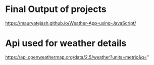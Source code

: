 # Final Output of projects
https://mauryatejash.github.io/Weather-App-using-JavaScript/

# Api used for weather details
https://api.openweathermap.org/data/2.5/weather?units=metric&q="
